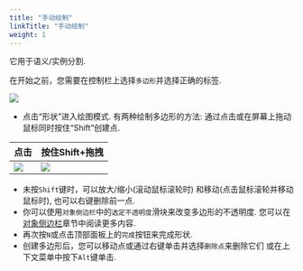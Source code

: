 ```yaml
---
title: "手动绘制"
linkTitle: "手动绘制"
weight: 1
---
```

它用于语义/实例分割.

在开始之前，您需要在控制栏上选择`多边形`并选择正确的标签.

![](/images/image084.jpg)

- 点击“形状”进入绘图模式.
  有两种绘制多边形的方法: 通过点击或在屏幕上拖动鼠标同时按住“Shift”创建点.

| 点击                | 按住Shift+拖拽         |
| ------------------------------ | ------------------------------ |
| ![](/images/gif005_detrac.gif) | ![](/images/gif006_detrac.gif) |

- 未按`Shift`键时，可以放大/缩小(滚动鼠标滚轮时)
  和移动(点击鼠标滚轮并移动鼠标时), 也可以右键删除前一点.
- 你可以使用`对象侧边栏`中的`选定不透明度`滑块来改变多边形的不透明度.
  您可以在[对象侧边栏](/docs/manual/basics/objects-sidebar/#appearance)章节中阅读更多内容.
- 再次按`N`或点击顶部面板上的`完成`按钮来完成形状.
- 创建多边形后，您可以移动点或通过右键单击并选择`删除点`来删除它们
  或在上下文菜单中按下`Alt`键单击.
